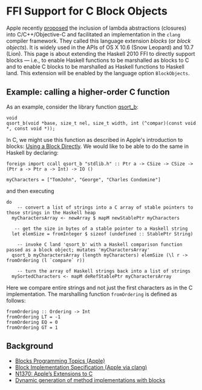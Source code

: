 # FFI Support for C Block Objects



Apple recently [
proposed](http://www.open-std.org/jtc1/sc22/wg14/www/docs/n1370.pdf) the inclusion of lambda abstractions (closures) into C/C++/Objective-C and facilitated an implementation in the `clang` compiler framework.  They called this language extension *blocks* (or *block objects*).  It is widely used in the APIs of OS X 10.6 (Snow Leopard) and 10.7 (Lion).  This page is about extending the Haskell 2010 FFI to directly support blocks — i.e., to enable Haskell functions to be marshalled as blocks to C and to enable C blocks to be marshalled as Haskell functions to Haskell land.  This extension will be enabled by the language option `BlockObjects`.


## Example: calling a higher-order C function



As an example, consider the library function [
qsort\_b](http://developer.apple.com/library/mac/#documentation/darwin/reference/manpages/man3/qsort_b.3.html):


```wiki
void
qsort_b(void *base, size_t nel, size_t width, int (^compar)(const void *, const void *));
```


In C, we might use this function as described in Apple's introduction to blocks: [
Using a Block Directly](http://developer.apple.com/library/mac/#documentation/Cocoa/Conceptual/Blocks/Articles/bxGettingStarted.html#//apple_ref/doc/uid/TP40007502-CH7-SW2).  We would like to be able to do the same in Haskell by declaring:


```wiki
foreign import ccall qsort_b "stdlib.h" :: Ptr a -> CSize -> CSize -> (Ptr a -> Ptr a -> Int) -> IO ()

myCharacters = ["TomJohn", "George", "Charles Condomine"]
```


and then executing


```wiki
do
    -- convert a list of strings into a C array of stable pointers to those strings in the Haskell heap
  myCharactersArray <- newArray $ mapM newStablePtr myCharacters
 
   -- get the size in bytes of a stable pointer to a Haskell string
  let elemSize = fromInteger $ sizeof (undefined :: StablePtr String)

    -- invoke C land 'qsort_b' with a Haskell comparison function passed as a block object; mutates 'myCharactersArray'
  qsort_b myCharactersArray (length myCharacters) elemSize (\l r -> fromOrdering (l `compare` r))

    -- turn the array of Haskell strings back into a list of strings
  mySortedCharacters <- mapM deRefStablePtr myCharactersArray
```


Here we compare entire strings and not just the first characters as in the C implementation.  The marshalling function `fromOrdering` is defined as follows:


```wiki
fromOrdering :: Ordering -> Int
fromOrdering LT = -1
fromOrdering EQ = 0
fromOrdering GT = 1
```

## Background


- [
  Blocks Programming Topics (Apple)](http://developer.apple.com/library/mac/#documentation/Cocoa/Conceptual/Blocks/Articles/00_Introduction.html)
- [
  Block Implementation Specification (Apple via clang)](http://clang.llvm.org/docs/Block-ABI-Apple.txt)
- [
  N1370: Apple’s Extensions to C](http://www.open-std.org/jtc1/sc22/wg14/www/docs/n1370.pdf)
- [
  Dynamic generation of method implementations with blocks](http://www.friday.com/bbum/2011/03/17/ios-4-3-imp_implementationwithblock/)
